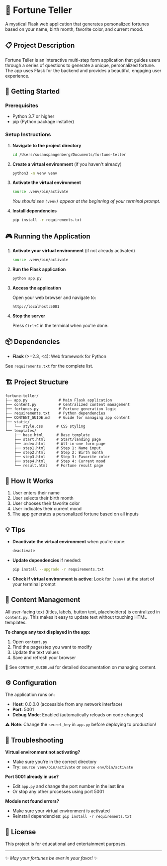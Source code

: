 # 🔮 Fortune Teller

A mystical Flask web application that generates personalized fortunes based on your name, birth month, favorite color, and current mood.

## 📋 Project Description

Fortune Teller is an interactive multi-step form application that guides users through a series of questions to generate a unique, personalized fortune. The app uses Flask for the backend and provides a beautiful, engaging user experience.

## 🚀 Getting Started

### Prerequisites

- Python 3.7 or higher
- pip (Python package installer)

### Setup Instructions

1. **Navigate to the project directory**
   ```bash
   cd /Users/susanspangenberg/Documents/fortune-teller
   ```

2. **Create a virtual environment** (if you haven't already)
   ```bash
   python3 -m venv venv
   ```

3. **Activate the virtual environment**
   ```bash
   source .venv/bin/activate
   ```
   
   *You should see `(venv)` appear at the beginning of your terminal prompt.*

4. **Install dependencies**
   ```bash
   pip install -r requirements.txt
   ```

## 🎮 Running the Application

1. **Activate your virtual environment** (if not already activated)
   ```bash
   source .venv/bin/activate
   ```

2. **Run the Flask application**
   ```bash
   python app.py
   ```

3. **Access the application**
   
   Open your web browser and navigate to:
   ```
   http://localhost:5001
   ```

4. **Stop the server**
   
   Press `Ctrl+C` in the terminal when you're done.

## 📦 Dependencies

- **Flask** (>=2.3, <4): Web framework for Python

See `requirements.txt` for the complete list.

## 🏗️ Project Structure

```
fortune-teller/
├── app.py              # Main Flask application
├── content.py          # Centralized content management
├── fortunes.py         # Fortune generation logic
├── requirements.txt    # Python dependencies
├── CONTENT_GUIDE.md    # Guide for managing app content
├── static/
│   └── style.css      # CSS styling
└── templates/
    ├── base.html      # Base template
    ├── start.html     # Start/landing page
    ├── index.html     # All-in-one form page
    ├── step1.html     # Step 1: Name input
    ├── step2.html     # Step 2: Birth month
    ├── step3.html     # Step 3: Favorite color
    ├── step4.html     # Step 4: Current mood
    └── result.html    # Fortune result page
```

## 🎯 How It Works

1. User enters their name
2. User selects their birth month
3. User chooses their favorite color
4. User indicates their current mood
5. The app generates a personalized fortune based on all inputs

## 💡 Tips

- **Deactivate the virtual environment** when you're done:
  ```bash
  deactivate
  ```

- **Update dependencies** if needed:
  ```bash
  pip install --upgrade -r requirements.txt
  ```

- **Check if virtual environment is active**: Look for `(venv)` at the start of your terminal prompt

## 📝 Content Management

All user-facing text (titles, labels, button text, placeholders) is centralized in `content.py`. This makes it easy to update text without touching HTML templates.

**To change any text displayed in the app:**
1. Open `content.py`
2. Find the page/step you want to modify
3. Update the text values
4. Save and refresh your browser

📖 See `CONTENT_GUIDE.md` for detailed documentation on managing content.

## ⚙️ Configuration

The application runs on:
- **Host**: 0.0.0.0 (accessible from any network interface)
- **Port**: 5001
- **Debug Mode**: Enabled (automatically reloads on code changes)

⚠️ **Note**: Change the `secret_key` in `app.py` before deploying to production!

## 🐛 Troubleshooting

**Virtual environment not activating?**
- Make sure you're in the correct directory
- Try: `source venv/bin/activate` or `source env/bin/activate`

**Port 5001 already in use?**
- Edit `app.py` and change the port number in the last line
- Or stop any other processes using port 5001

**Module not found errors?**
- Make sure your virtual environment is activated
- Reinstall dependencies: `pip install -r requirements.txt`

## 📝 License

This project is for educational and entertainment purposes.

---

✨ *May your fortunes be ever in your favor!* ✨

